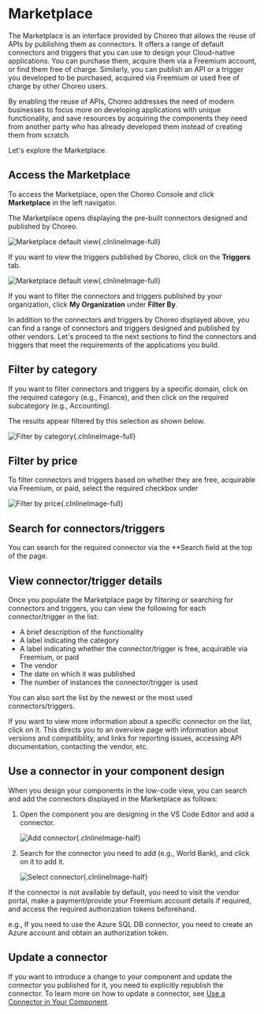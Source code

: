 # Marketplace

The Marketplace is an interface provided by Choreo that allows the reuse of APIs by publishing them as connectors. It offers a range of default connectors and triggers that you can use to design your Cloud-native applications. You can purchase them, acquire them via a Freemium account, or find them free of charge. Similarly, you can publish an API or a trigger you developed to be purchased, acquired via Freemium or used free of charge by other Choreo users.

By enabling the reuse of APIs, Choreo addresses the need of modern businesses to focus more on developing applications with unique functionality, and save resources by acquiring the components they need from another party who has already developed them instead of creating them from scratch.

Let's explore the Marketplace.

## Access the Marketplace

To access the Marketplace, open the Choreo Console and click **Marketplace** in the left navigator.

The Marketplace opens displaying the pre-built connectors designed and published by Choreo. 

![Marketplace default view](assets/img/marketplace/marketplace-default-view.png){.cInlineImage-full}

If you want to view the triggers published by Choreo, click on the **Triggers** tab.

![Marketplace default view](assets/img/marketplace/choreo-triggers.png){.cInlineImage-full}

If you want to filter the connectors and triggers published by your organization, click **My Organization** under **Filter By**.

In addition to the connectors and triggers by Choreo displayed above, you can find a range of connectors and triggers designed and published by other vendors. Let's proceed to the next sections to find the connectors and triggers that meet the requirements of the applications you build.


## Filter by category

If you want to filter connectors and triggers by a specific domain, click on the required category (e.g., Finance), and then click on the required subcategory (e.g., Accounting).

The results appear filtered by this selection as shown below.

![Filter by category](assets/img/marketplace/filter-by-category.png){.cInlineImage-full}

## Filter by price

To filter connectors and triggers based on whether they are free, acquirable via Freemium, or paid, select the required checkbox under

![Filter by price](assets/img/marketplace/filter-by-price.png){.cInlineImage-full}

## Search for connectors/triggers

You can search for the required connector via the **Search field at the top of the page.

## View connector/trigger details

Once you populate the Marketplace page by filtering or searching for connectors and triggers, you can view the following for each connector/trigger in the list:

- A brief description of the functionality
- A label indicating the category
- A label indicating whether the connector/trigger is free, acquirable via Freemium, or paid
- The vendor
- The date on which it was published
- The number of instances the connector/trigger is used

You can also sort the list by the newest or the most used connectors/triggers.

If you want to view more information about a specific connector on the list, click on it. This directs you to an overview page with information about versions and compatibility, and links for reporting issues, accessing API documentation, contacting the vendor, etc.

## Use a connector in your component design

When you design your components in the low-code view, you can search and add the connectors displayed in the Marketplace as follows:

1. Open the component you are designing in the VS Code Editor and add a connector.

   ![Add connector](assets/img/marketplace/add-connector.png){.cInlineImage-half}

2. Search for the connector you need to add (e.g., World Bank), and click on it to add it.

   ![Select connector](assets/img/marketplace/select-connector.png){.cInlineImage-half}

If the connector is not available by default, you need to visit the vendor portal, make a payment/provide your Freemium account details if required, and access the required authorization tokens beforehand.

e.g., If you need to use the Azure SQL DB connector, you need to create an Azure account and obtain an authorization token.

## Update a connector 

If you want to introduce a change to your component and update the connector you published for it, you need to explicitly republish the connector. To learn more on how to update a connector, see [Use a Connector in Your Component](references/manage-connectors.md).